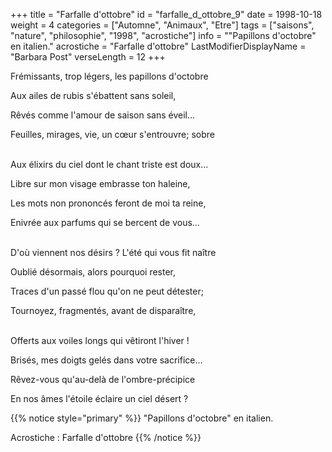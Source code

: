 +++
title = "Farfalle d'ottobre"
id = "farfalle_d_ottobre_9"
date = 1998-10-18
weight = 4
categories = ["Automne", "Animaux", "Etre"]
tags = ["saisons", "nature", "philosophie", "1998", "acrostiche"]
info = "\"Papillons d'octobre\" en italien."
acrostiche = "Farfalle d'ottobre"
LastModifierDisplayName = "Barbara Post"
verseLength = 12
+++

Frémissants, trop légers, les papillons d'octobre

Aux ailes de rubis s'ébattent sans soleil,

Rêvés comme l'amour de saison sans éveil...

Feuilles, mirages, vie, un cœur s'entrouvre; sobre

 \
Aux élixirs du ciel dont le chant triste est doux...

Libre sur mon visage embrasse ton haleine,

Les mots non prononcés feront de moi ta reine,

Enivrée aux parfums qui se bercent de vous...

 \
D'où viennent nos désirs ? L'été qui vous fit naître

Oublié désormais, alors pourquoi rester,

Traces d'un passé flou qu'on ne peut détester;

Tournoyez, fragmentés, avant de disparaître,

 \
Offerts aux voiles longs qui vêtiront l'hiver !

Brisés, mes doigts gelés dans votre sacrifice...

Rêvez-vous qu'au-delà de l'ombre-précipice

En nos âmes l'étoile éclaire un ciel désert ?

{{% notice style="primary" %}}
\"Papillons d'octobre\" en italien.

Acrostiche : Farfalle d'ottobre
{{% /notice %}}
